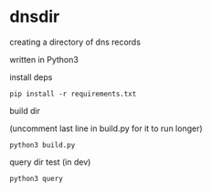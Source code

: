 # dnsdir

creating a directory of dns records

written in Python3

install deps

```
pip install -r requirements.txt
```

build dir

(uncomment last line in build.py for it to run longer)

```
python3 build.py
```

query dir test (in dev)
```
python3 query
```
